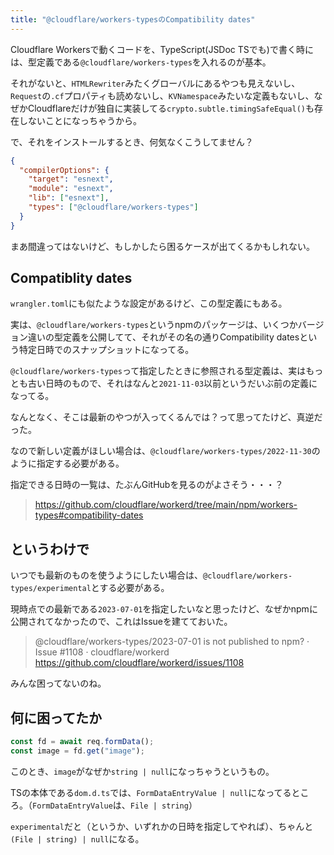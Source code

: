 ```yaml
---
title: "@cloudflare/workers-typesのCompatibility dates"
---
```


Cloudflare Workersで動くコードを、TypeScript(JSDoc TSでも)で書く時には、型定義である`@cloudflare/workers-types`を入れるのが基本。

それがないと、`HTMLRewriter`みたくグローバルにあるやつも見えないし、`Request`の`.cf`プロパティも読めないし、`KVNamespace`みたいな定義もないし、なぜかCloudflareだけが独自に実装してる`crypto.subtle.timingSafeEqual()`も存在しないことになっちゃうから。

で、それをインストールするとき、何気なくこうしてません？

```json
{
  "compilerOptions": {
    "target": "esnext",
    "module": "esnext",
    "lib": ["esnext"],
    "types": ["@cloudflare/workers-types"]
  }
}
```

まあ間違ってはないけど、もしかしたら困るケースが出てくるかもしれない。

## Compatiblity dates

`wrangler.toml`にも似たような設定があるけど、この型定義にもある。

実は、`@cloudflare/workers-types`というnpmのパッケージは、いくつかバージョン違いの型定義を公開してて、それがその名の通りCompatibility datesという特定日時でのスナップショットになってる。

`@cloudflare/workers-types`って指定したときに参照される型定義は、実はもっとも古い日時のもので、それはなんと`2021-11-03`以前というだいぶ前の定義になってる。

なんとなく、そこは最新のやつが入ってくるんでは？って思ってたけど、真逆だった。

なので新しい定義がほしい場合は、`@cloudflare/workers-types/2022-11-30`のように指定する必要がある。

指定できる日時の一覧は、たぶんGitHubを見るのがよさそう・・・？

> https://github.com/cloudflare/workerd/tree/main/npm/workers-types#compatibility-dates

## というわけで

いつでも最新のものを使うようにしたい場合は、`@cloudflare/workers-types/experimental`とする必要がある。

現時点での最新である`2023-07-01`を指定したいなと思ったけど、なぜかnpmに公開されてなかったので、これはIssueを建てておいた。

> @cloudflare/workers-types/2023-07-01 is not published to npm? · Issue #1108 · cloudflare/workerd
> https://github.com/cloudflare/workerd/issues/1108

みんな困ってないのね。

## 何に困ってたか

```ts
const fd = await req.formData();
const image = fd.get("image");
```

このとき、`image`がなぜか`string | null`になっちゃうというもの。

TSの本体である`dom.d.ts`では、`FormDataEntryValue | null`になってるところ。（`FormDataEntryValue`は、`File | string`）

`experimental`だと（というか、いずれかの日時を指定してやれば）、ちゃんと`(File | string) | null`になる。
